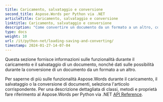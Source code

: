 ```yaml
---
title: Caricamento, salvataggio e conversione
second_title: Aspose.Words per Python via .NET
articleTitle: Caricamento, salvataggio e conversione
linktitle: Caricamento, salvataggio e conversione
description: "Come convertire un documento da un formato a un altro, come Word in PDF o HTML in Markdown, nonché come caricare e salvare un documento utilizzando Python."
type: docs
weight: 10
url: /it/python-net/loading-saving-and-converting/
timestamp: 2024-01-27-14-07-04
---
```


Questa sezione fornisce informazioni sulle funzionalità durante il caricamento e il salvataggio di un documento, nonché dati sulle possibilità durante la conversione di un documento da un formato a un altro.

Per saperne di più sulle funzionalità Aspose.Words durante il caricamento, il salvataggio o la conversione di documenti, seleziona l'articolo corrispondente. Per una descrizione dettagliata di classi, metodi e proprietà fare riferimento al Aspose.Words per Python via .NET [API Reference](https://reference.aspose.com/words/python-net/).
